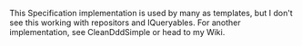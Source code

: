 ﻿This Specification implementation is used by many as templates, but I don't see this working with repositors and IQueryables.
For another implementation, see CleanDddSimple or head to my Wiki.